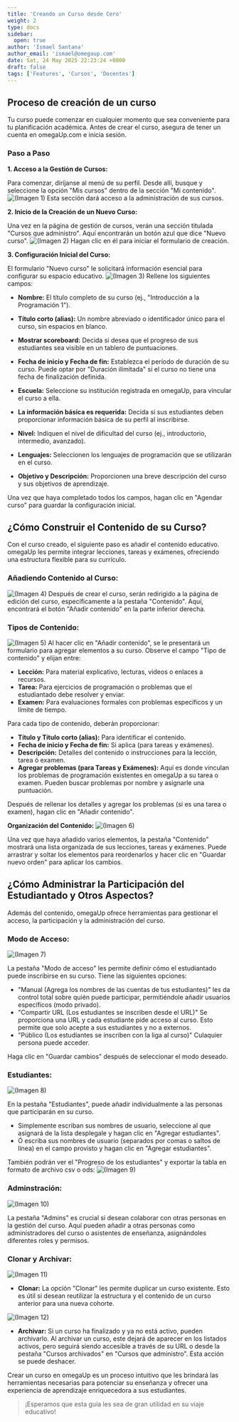 ```yaml
---
title: 'Creando un Curso desde Cero'
weight: 2
type: docs
sidebar:
  open: true
author: 'Ismael Santana'
author_email: 'ismael@omegaup.com'
date: Sat, 24 May 2025 22:23:24 +0000
draft: false
tags: ['Features', 'Cursos', 'Docentes']
---
```


## Proceso de creación de un curso 

Tu curso puede comenzar en cualquier momento que sea conveniente para tu planificación académica. Antes de crear el curso, asegura de tener un cuenta en omegaUp.com e inicia sesión.
### Paso a Paso

**1. Acceso a la Gestión de Cursos:**

Para comenzar, diríjanse al menú de su perfil. Desde allí, busque y seleccione la opción "Mis cursos" dentro de la sección "Mi contenido". ![(Imagen 1)](/images/curso-crea-desde-0-1.png) Esta sección dará acceso a la administración de sus cursos.

**2. Inicio de la Creación de un Nuevo Curso:**

Una vez en la página de gestión de cursos, verán una sección titulada "Cursos que administro". Aquí encontrarán un botón azul que dice "Nuevo curso". ![(Imagen 2)](/images/curso-crea-desde-0-2.png) Hagan clic en él para iniciar el formulario de creación.

**3. Configuración Inicial del Curso:**

El formulario "Nuevo curso" le solicitará información esencial para configurar su espacio educativo. ![(Imagen 3)](/images/curso-crea-desde-0-3.0.png) Rellene los siguientes campos:

* **Nombre:** El título completo de su curso (ej., "Introducción a la Programación 1").
* **Título corto (alias):** Un nombre abreviado o identificador único para el curso, sin espacios en blanco.
* **Mostrar scoreboard:** Decida si desea que el progreso de sus estudiantes sea visible en un tablero de puntuaciones.
* **Fecha de inicio y Fecha de fin:** Establezca el período de duración de su curso. Puede optar por "Duración ilimitada" si el curso no tiene una fecha de finalización definida.
* **Escuela:** Seleccione su institución registrada en omegaUp, para vincular el curso a ella.

* **La información básica es requerida:** Decida si sus estudiantes deben proporcionar información básica de su perfil al inscribirse.
* **Nivel:** Indiquen el nivel de dificultad del curso (ej., introductorio, intermedio, avanzado).
* **Lenguajes:** Seleccionen los lenguajes de programación que se utilizarán en el curso.
* **Objetivo y Descripción:** Proporcionen una breve descripción del curso y sus objetivos de aprendizaje.

Una vez que haya completado todos los campos, hagan clic en "Agendar curso" para guardar la configuración inicial.

## ¿Cómo Construir el Contenido de su Curso?

Con el curso creado, el siguiente paso es añadir el contenido educativo. omegaUp les permite integrar lecciones, tareas y exámenes, ofreciendo una estructura flexible para su currículo.

### Añadiendo Contenido al Curso:
![(Imagen 4)](/images/curso-crea-desde-0-4.png)
Después de crear el curso, serán redirigido a la página de edición del curso, específicamente a la pestaña "Contenido". Aquí, encontrará el botón "Añadir contenido" en la parte inferior derecha.

### Tipos de Contenido:
![(Imagen 5)](/images/curso-crea-desde-0-5.0.png)
Al hacer clic en "Añadir contenido", se le presentará un formulario para agregar elementos a su curso. Observe el campo "Tipo de contenido" y elijan entre:

* **Lección:** Para material explicativo, lecturas, videos o enlaces a recursos.
* **Tarea:** Para ejercicios de programación o problemas que el estudiantado debe resolver y enviar.
* **Examen:** Para evaluaciones formales con problemas específicos y un límite de tiempo.

Para cada tipo de contenido, deberán proporcionar:

* **Título y Título corto (alias):** Para identificar el contenido.
* **Fecha de inicio y Fecha de fin:** Si aplica (para tareas y exámenes).
* **Descripción:** Detalles del contenido o instrucciones para la lección, tarea ó examen.
* **Agregar problemas (para Tareas y Exámenes):** Aquí es donde vinculan los problemas de programación existentes en omegaUp a su tarea o examen. Pueden buscar problemas por nombre y asignarle una puntuación.

Después de rellenar los detalles y agregar los problemas (si es una tarea o examen), hagan clic en "Añadir contenido".

**Organización del Contenido:**
![(Imagen 6)](/images/curso-crea-desde-0-10.png)

Una vez que haya añadido varios elementos, la pestaña "Contenido" mostrará una lista organizada de sus lecciones, tareas y exámenes. Puede arrastrar y soltar los elementos para reordenarlos y hacer clic en "Guardar nuevo orden" para aplicar los cambios.

## ¿Cómo Administrar la Participación del Estudiantado y Otros Aspectos?

Además del contenido, omegaUp ofrece herramientas para gestionar el acceso, la participación y la administración del curso.

### Modo de Acceso:
![(Imagen 7)](/images/curso-crea-desde-0-11.png)

La pestaña "Modo de acceso" les permite definir cómo el estudiantado puede inscribirse en su curso. Tiene las siguientes opciones:
- "Manual (Agrega los nombres de las cuentas de tus estudiantes)" les da control total sobre quién puede participar, permitiéndole añadir usuarios específicos (modo privado).
- "Compartir URL (Los estudiantes se inscriben desde el URL)" Se proporciona una URL y cada estudiante pide acceso al curso. Esto permite que solo acepte a sus estudiantes y no a externos.
- "Público (Los estudiantes se inscriben con la liga al curso)" Culaquier persona puede acceder.
 
Haga clic en "Guardar cambios" después de seleccionar el modo deseado.

### Estudiantes:
![(Imagen 8)](/images/curso-crea-desde-0-12.0.png)


En la pestaña "Estudiantes", puede añadir individualmente a las personas que participarán en su curso. 
- Simplemente escriban sus nombres de usuario, seleccione al que asignará de la lista desplegale y hagan clic en "Agregar estudiantes".
- Ó escriba sus nombres de usuario (separados por comas o saltos de línea) en el campo provisto y hagan clic en "Agregar estudiantes". 

También podrán ver el "Progreso de los estudiantes" y exportar la tabla en formato de archivo csv o ods:
![(Imagen 9)](/images/curso-crea-desde-0-12.3.png)

### Adminstración:
![(Imagen 10)](/images/curso-crea-desde-0-13.png)

La pestaña "Admins" es crucial si desean colaborar con otras personas en la gestión del curso. Aquí pueden añadir a otras personas como administradores del curso o asistentes de enseñanza, asignándoles diferentes roles y permisos.

### Clonar y Archivar:
![(Imagen 11)](/images/curso-crea-desde-0-14.png)

* **Clonar:** La opción "Clonar" les permite duplicar un curso existente. Esto es útil si desean reutilizar la estructura y el contenido de un curso anterior para una nueva cohorte.

![(Imagen 12)](/images/curso-crea-desde-0-15.png)
* **Archivar:** Si un curso ha finalizado y ya no está activo, pueden archivarlo. Al archivar un curso, este dejará de aparecer en los listados activos, pero seguirá siendo accesible a través de su URL o desde la pestaña "Cursos archivados" en "Cursos que administro". Esta acción se puede deshacer.

Crear un curso en omegaUp es un proceso intuitivo que les brindará las herramientas necesarias para potenciar su enseñanza y ofrecer una experiencia de aprendizaje enriquecedora a sus estudiantes. 

>¡Esperamos que esta guía les sea de gran utilidad en su viaje educativo!
